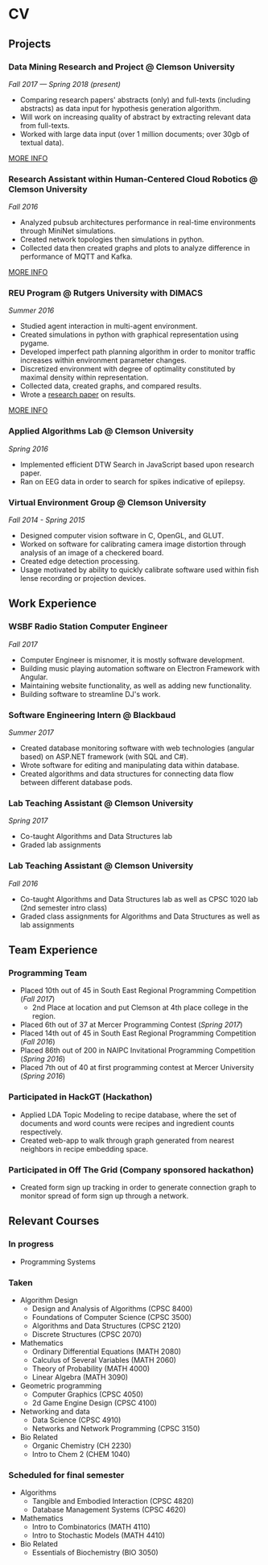 # CV

## Projects

### Data Mining Research and Project @ Clemson University

*Fall 2017 — Spring 2018 (present)*

- Comparing research papers' abstracts (only) and full-texts (including abstracts) as data input for hypothesis generation algorithm.
- Will work on increasing quality of abstract by extracting relevant data from full-texts.
- Worked with large data input (over 1 million documents; over 30gb of textual data).

[MORE INFO](#/projects/topic_modeling_and_hypothesis_generation)

### Research Assistant within Human-Centered Cloud Robotics @ Clemson University

*Fall 2016*

- Analyzed pubsub architectures performance in real-time environments through MiniNet simulations.
- Created network topologies then simulations in python.
- Collected data then created graphs and plots to analyze difference in performance of MQTT and Kafka.

[MORE INFO](#/projects/pubsub_architecture_analysis)

### REU Program @ Rutgers University with DIMACS

*Summer 2016* 

- Studied agent interaction in multi-agent environment.
- Created simulations in python with graphical representation using pygame.
- Developed imperfect path planning algorithm in order to monitor traffic increases within environment parameter changes.
- Discretized environment with degree of optimality constituted by maximal density within representation.
- Collected data, created graphs, and compared results.
- Wrote a [research paper](../Resources/finalResearchPaper.pdf) on results.

[MORE INFO](#/projects/multi-robot_environment)

### Applied Algorithms Lab @ Clemson University

*Spring 2016*

- Implemented efficient DTW Search in JavaScript based upon research paper.
- Ran on EEG data in order to search for spikes indicative of epilepsy.

### Virtual Environment Group @ Clemson University

*Fall 2014 - Spring 2015*

- Designed computer vision software in C, OpenGL, and GLUT.
- Worked on software for calibrating camera image distortion through analysis of an image of a checkered board.
- Created edge detection processing.
- Usage motivated by ability to quickly calibrate software used within fish lense recording or projection devices.

## Work Experience

### WSBF Radio Station Computer Engineer

*Fall 2017*

- Computer Engineer is misnomer, it is mostly software development.
- Building music playing automation software on Electron Framework with Angular.
- Maintaining website functionality, as well as adding new functionality.
- Building software to streamline DJ's work.

### Software Engineering Intern @ Blackbaud

*Summer 2017*

- Created database monitoring software with web technologies (angular based) on ASP.NET framework (with SQL and C#).
- Wrote software for editing and manipulating data within database.
- Created algorithms and data structures for connecting data flow between different database pods.

### Lab Teaching Assistant @ Clemson University

*Spring 2017*

- Co-taught Algorithms and Data Structures lab
- Graded lab assignments

### Lab Teaching Assistant @ Clemson University

*Fall 2016*

- Co-taught Algorithms and Data Structures lab as well as CPSC 1020 lab (2nd semester intro class)
- Graded class assignments for Algorithms and Data Structures as well as lab assignments

## Team Experience

### Programming Team

- Placed 10th out of 45 in South East Regional Programming Competition (*Fall 2017*)
    - 2nd Place at location and put Clemson at 4th place college in the region.
- Placed 6th out of 37 at Mercer Programming Contest (*Spring 2017*)
- Placed 14th out of 45 in South East Regional Programming Competition (*Fall 2016*)
- Placed 86th out of 200 in NAIPC Invitational Programming Competition (*Spring 2016*)
- Placed 7th out of 40 at first programming contest at Mercer University (*Spring 2016*)

### Participated in HackGT (Hackathon)

- Applied LDA Topic Modeling to recipe database, where the set of documents and word counts were recipes and ingredient counts respectively.
- Created web-app to walk through graph generated from nearest neighbors in recipe embedding space.

### Participated in Off The Grid (Company sponsored hackathon)

- Created form sign up tracking in order to generate connection graph to monitor spread of form sign up through a network.

## Relevant Courses

### In progress

- Programming Systems

### Taken

- Algorithm Design
    - Design and Analysis of Algorithms (CPSC 8400)
    - Foundations of Computer Science (CPSC 3500)
    - Algorithms and Data Structures (CPSC 2120)
    - Discrete Structures (CPSC 2070)
- Mathematics
    - Ordinary Differential Equations (MATH 2080)
    - Calculus of Several Variables (MATH 2060)
    - Theory of Probability (MATH 4000)
    - Linear Algebra (MATH 3090)
- Geometric programming
    - Computer Graphics (CPSC 4050)
    - 2d Game Engine Design (CPSC 4100)
- Networking and data
    - Data Science (CPSC 4910)
    - Networks and Network Programming (CPSC 3150)
- Bio Related
    - Organic Chemistry (CH 2230)
    - Intro to Chem 2 (CHEM 1040)

### Scheduled for final semester

- Algorithms
    - Tangible and Embodied Interaction (CPSC 4820)
    - Database Management Systems (CPSC 4620)
- Mathematics
    - Intro to Combinatorics (MATH 4110)
    - Intro to Stochastic Models (MATH 4410)
- Bio Related
    - Essentials of Biochemistry (BIO 3050)
